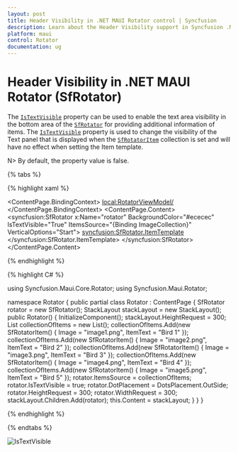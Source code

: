 ```yaml
---
layout: post
title: Header Visibility in .NET MAUI Rotator control | Syncfusion
description: Learn about the Header Visibility support in Syncfusion .NET MAUI Rotator (SfRotator) control and more.
platform: maui 
control: Rotator
documentation: ug
---
```


# Header Visibility in .NET MAUI Rotator (SfRotator)

The [`IsTextVisible`](https://help.syncfusion.com/cr/maui/Syncfusion.Maui.Rotator.SfRotator.html#Syncfusion_Maui_Rotator_SfRotator_IsTextVisible) property can be used to enable the text area visibility in the bottom area of the [`SfRotator`](https://help.syncfusion.com/cr/maui/Syncfusion.Maui.Rotator.SfRotator.html?tabs=tabid-1) for providing additional information of items. The [`IsTextVisible`](https://help.syncfusion.com/cr/maui/Syncfusion.Maui.Rotator.SfRotator.html#Syncfusion_Maui_Rotator_SfRotator_IsTextVisible) property is used to change the visibility of the Text panel that is displayed when the [`SfRotatorItem`](https://help.syncfusion.com/cr/maui/Syncfusion.Maui.Rotator.SfRotatorItem.html) collection is set and will have no effect when setting the Item template.

N> By default, the property value is false.

{% tabs %}

{% highlight xaml %}

<?xml version="1.0" encoding="utf-8" ?>
<ContentPage xmlns="http://schemas.microsoft.com/dotnet/2021/maui"
            xmlns:x="http://schemas.microsoft.com/winfx/2009/xaml"
            xmlns:syncfusion="clr-namespace:Syncfusion.Maui.Rotator;assembly=Syncfusion.Maui.Rotator"
            xmlns:local="clr-namespace:Rotator"
            x:Class="Rotator.Rotator">
    <ContentPage.BindingContext>
    <local:RotatorViewModel/>
    </ContentPage.BindingContext>
    <ContentPage.Content>
            <syncfusion:SfRotator x:Name="rotator" 
                        BackgroundColor="#ececec"
                        IsTextVisible="True"
                        ItemsSource="{Binding ImageCollection}" 
                        VerticalOptions="Start">
                <syncfusion:SfRotator.ItemTemplate>
                    <DataTemplate>
                            <Image Source="{Binding Image}" />
                    </DataTemplate>
                </syncfusion:SfRotator.ItemTemplate>
            </syncfusion:SfRotator>
    </ContentPage.Content>
</ContentPage>

{% endhighlight %}

{% highlight C# %}

using Syncfusion.Maui.Core.Rotator;
using Syncfusion.Maui.Rotator;

namespace Rotator
{
    public partial class Rotator : ContentPage
    {
        SfRotator rotator = new SfRotator();
        StackLayout stackLayout = new StackLayout();
        public Rotator()
        {
            InitializeComponent();
            stackLayout.HeightRequest = 300;
            List<SfRotatorItem> collectionOfItems = new List<SfRotatorItem>();
            collectionOfItems.Add(new SfRotatorItem() { Image = "image1.png", ItemText = "Bird 1" });
            collectionOfItems.Add(new SfRotatorItem() { Image = "image2.png", ItemText = "Bird 2" });
            collectionOfItems.Add(new SfRotatorItem() { Image = "image3.png", ItemText = "Bird 3" });
            collectionOfItems.Add(new SfRotatorItem() { Image = "image4.png", ItemText = "Bird 4" });
            collectionOfItems.Add(new SfRotatorItem() { Image = "image5.png", ItemText = "Bird 5" });
            rotator.ItemsSource = collectionOfItems;
            rotator.IsTextVisible = true;
            rotator.DotPlacement = DotsPlacement.OutSide;
            rotator.HeightRequest = 300;
            rotator.WidthRequest = 300;
            stackLayout.Children.Add(rotator);
            this.Content = stackLayout;
        }
    }
}

{% endhighlight %}

{% endtabs %}

![IsTextVisible](images/IsTextVisible.png)

